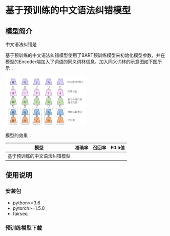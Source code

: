 # 基于预训练的中文语法纠错模型

## 模型简介

中文语法纠错是

基于预训练的中文语法纠错模型使用了BART预训练模型来初始化模型参数，并在模型的Encoder端加入了词语的同义词林信息。加入同义词林的示意图如下图所示：

<img src="https://github.com/liujuepku/gec/blob/main/embedding2.png" width="50%" height="50%"></img>

模型的效果：

| 模型 |  准确率  | 召回率  | F0.5值  |
|:-:|---|---|---|
|  基于预训练的中文语法纠错模型 |   |   |   |



## 使用说明
### 安装包
+ python>=3.6
+ pytorch>=1.5.0
+ fairseq

### 预训练模型下载

